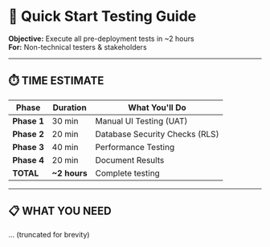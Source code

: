 # 🚀 Quick Start Testing Guide

**Objective:** Execute all pre-deployment tests in ~2 hours  
**For:** Non-technical testers & stakeholders

---

## ⏱️ **TIME ESTIMATE**

| Phase | Duration | What You'll Do |
|-------|----------|----------------|
| **Phase 1** | 30 min | Manual UI Testing (UAT) |
| **Phase 2** | 20 min | Database Security Checks (RLS) |
| **Phase 3** | 40 min | Performance Testing |
| **Phase 4** | 20 min | Document Results |
| **TOTAL** | **~2 hours** | Complete testing |

---

## 📋 **WHAT YOU NEED**

... (truncated for brevity)
